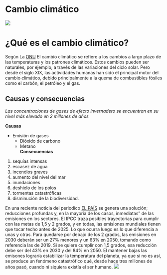 # Cambio climático
![](https://www.un.org/sites/un2.un.org/files/2021/08/feeling-the-heat.jpg)

# ¿Qué es el cambio climático?
Según La [ONU](https://www.un.org/es/climatechange/what-is-climate-change) El cambio climático se refiere a los cambios a largo plazo de las temperaturas y los patrones climáticos. Estos cambios pueden ser naturales, por ejemplo, a través de las variaciones del ciclo solar. Pero desde el siglo XIX, las actividades humanas han sido el principal motor del cambio climático, debido principalmente a la quema de combustibles fósiles como el carbón, el petróleo y el gas.

## Causas y consecuencias  
*Las concentraciones de gases de efecto invernadero se encuentran en su nivel más elevado en 2 millones de años*  

**Causas**  
- Emisión de gases
    - Dióxido de carbono
    - Metano  
**Consecuencias**
1. sequías intensas
2. escasez de agua
3. incendios graves
4. aumento del nivel del mar
5. inundaciones
6. deshielo de los polos
7. tormentas catastróficas
8. disminución de la biodiversidad.

En una reciente noticia del periodico [EL PAÍS](https://elpais.com/clima-y-medio-ambiente/2022-04-11/retrato-de-una-crisis-global-esto-lo-que-ya-sabemos-sobre-el-cambio-climatico-gracias-al-ipcc.html) se genera una solución; reducciones profundas y, en la mayoría de los casos, inmediatas” de las emisiones en los sectores. El IPCC traza posibles trayectorias para cumplir con las metas de 1,5 y 2 grados, y en todas, las emisiones mundiales tienen que tocar techo antes de 2025. Lo que ocurra luego es lo que diferencia a unas y otras. Para quedarse por debajo de los 2 grados, las emisiones en 2030 deberán ser un 27% menores y un 63% en 2050, tomando como referencia las de 2019. Si se quiere cumplir con 1,5 grados, esa reducción debe ser del 43% en 2030 y del 84% en 2050. El mantener bajas las emisones lograría estabilizar la temperatura del planeta, ya que si no es así, se produce un fenómeno catastrófico qué, desde hace tres millones de años pasó, cuando ni siquiera existía el ser humano.
![](https://imagenes.elpais.com/resizer/yMdJY4Mp4zxe30oLO7mPO0j_fdU=/1960x0/cloudfront-eu-central-1.images.arcpublishing.com/prisa/MWB65J4KV5EH5CECS4Z2XJK44Y.png)
